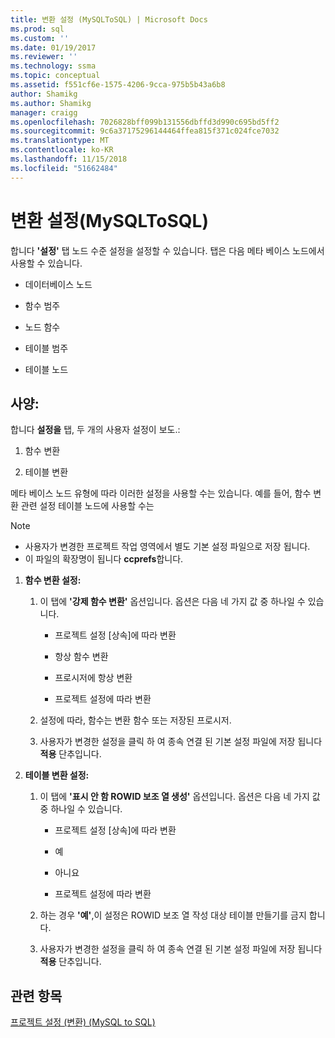 ```yaml
---
title: 변환 설정 (MySQLToSQL) | Microsoft Docs
ms.prod: sql
ms.custom: ''
ms.date: 01/19/2017
ms.reviewer: ''
ms.technology: ssma
ms.topic: conceptual
ms.assetid: f551cf6e-1575-4206-9cca-975b5b43a6b8
author: Shamikg
ms.author: Shamikg
manager: craigg
ms.openlocfilehash: 7026828bff099b131556dbffd3d990c695bd5ff2
ms.sourcegitcommit: 9c6a37175296144464ffea815f371c024fce7032
ms.translationtype: MT
ms.contentlocale: ko-KR
ms.lasthandoff: 11/15/2018
ms.locfileid: "51662484"
---
```

# <a name="conversion-settings-mysqltosql"></a>변환 설정(MySQLToSQL)
합니다 **'설정'** 탭 노드 수준 설정을 설정할 수 있습니다. 탭은 다음 메타 베이스 노드에서 사용할 수 있습니다.  
  
-   데이터베이스 노드  
  
-   함수 범주  
  
-   노드 함수  
  
-   테이블 범주  
  
-   테이블 노드  
  
## <a name="specifications"></a>사양:  
합니다 **설정을** 탭, 두 개의 사용자 설정이 보도.:  
  
1.  함수 변환  
  
2.  테이블 변환  
  
메타 베이스 노드 유형에 따라 이러한 설정을 사용할 수는 있습니다. 예를 들어, 함수 변환 관련 설정 테이블 노드에 사용할 수는  
  
> [!NOTE]  
> -   사용자가 변경한 프로젝트 작업 영역에서 별도 기본 설정 파일으로 저장 됩니다.  
> -   이 파일의 확장명이 됩니다 **ccprefs**합니다.  
  
1.  **함수 변환 설정:**  
  
    1.  이 탭에 **'강제 함수 변환'** 옵션입니다. 옵션은 다음 네 가지 값 중 하나일 수 있습니다.  
  
        -   프로젝트 설정 [상속]에 따라 변환  
  
        -   항상 함수 변환  
  
        -   프로시저에 항상 변환  
  
        -   프로젝트 설정에 따라 변환  
  
    2.  설정에 따라, 함수는 변환 함수 또는 저장된 프로시저.  
  
    3.  사용자가 변경한 설정을 클릭 하 여 종속 연결 된 기본 설정 파일에 저장 됩니다 **적용** 단추입니다.  
  
2.  **테이블 변환 설정:**  
  
    1.  이 탭에 **'표시 안 함 ROWID 보조 열 생성'** 옵션입니다. 옵션은 다음 네 가지 값 중 하나일 수 있습니다.  
  
        -   프로젝트 설정 [상속]에 따라 변환  
  
        -   예  
  
        -   아니요  
  
        -   프로젝트 설정에 따라 변환  
  
    2.  하는 경우 **'예'**,이 설정은 ROWID 보조 열 작성 대상 테이블 만들기를 금지 합니다.  
  
    3.  사용자가 변경한 설정을 클릭 하 여 종속 연결 된 기본 설정 파일에 저장 됩니다 **적용** 단추입니다.  
  
## <a name="see-also"></a>관련 항목  
[프로젝트 설정 (변환) (MySQL to SQL)](https://msdn.microsoft.com/7ad5fe44-6445-4ba8-a457-5af792631f11)  
  
